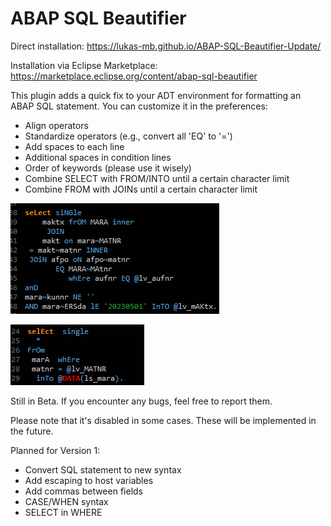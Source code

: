 # ABAP SQL Beautifier
 

Direct installation: 
https://lukas-mb.github.io/ABAP-SQL-Beautifier-Update/

Installation via Eclipse Marketplace:
https://marketplace.eclipse.org/content/abap-sql-beautifier


 This plugin adds a quick fix to your ADT environment for formatting an ABAP SQL statement. You can customize it in the preferences:
- Align operators
- Standardize operators (e.g., convert all 'EQ' to '=')
- Add spaces to each line
- Additional spaces in condition lines
- Order of keywords (please use it wisely)
- Combine SELECT with FROM/INTO until a certain character limit
- Combine FROM with JOINs until a certain character limit


![example1](example1.gif)

![example2](example2.gif)

Still in Beta. If you encounter any bugs, feel free to report them.

Please note that it's disabled in some cases. These will be implemented in the future. 

Planned for Version 1:
- Convert SQL statement to new syntax
- Add escaping to host variables
- Add commas between fields
- CASE/WHEN syntax
- SELECT in WHERE




